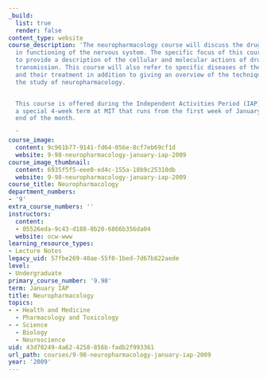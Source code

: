```yaml
---
_build:
  list: true
  render: false
content_type: website
course_description: 'The neuropharmacology course will discuss the drug-induced changes
  in functioning of the nervous system. The specific focus of this course will be
  to provide a description of the cellular and molecular actions of drugs on synaptic
  transmission. This course will also refer to specific diseases of the nervous system
  and their treatment in addition to giving an overview of the techniques used for
  the study of neuropharmacology.


  This course is offered during the Independent Activities Period (IAP), which is
  a special 4-week term at MIT that runs from the first week of January until the
  end of the month.

  '
course_image:
  content: 9c961b77-9141-fd64-056e-8cf7eb69cf1d
  website: 9-98-neuropharmacology-january-iap-2009
course_image_thumbnail:
  content: 6935f5f5-eee0-ed4c-155a-18b9c25310db
  website: 9-98-neuropharmacology-january-iap-2009
course_title: Neuropharmacology
department_numbers:
- '9'
extra_course_numbers: ''
instructors:
  content:
  - 05526eda-9c43-d188-8b20-6866b356da04
  website: ocw-www
learning_resource_types:
- Lecture Notes
legacy_uid: 57fbe269-40ae-55f0-1bed-7d67b822aede
level:
- Undergraduate
primary_course_number: '9.98'
term: January IAP
title: Neuropharmacology
topics:
- - Health and Medicine
  - Pharmacology and Toxicology
- - Science
  - Biology
  - Neuroscience
uid: 43d70249-4a62-4258-856b-fadb2f993361
url_path: courses/9-98-neuropharmacology-january-iap-2009
year: '2009'
---
```

